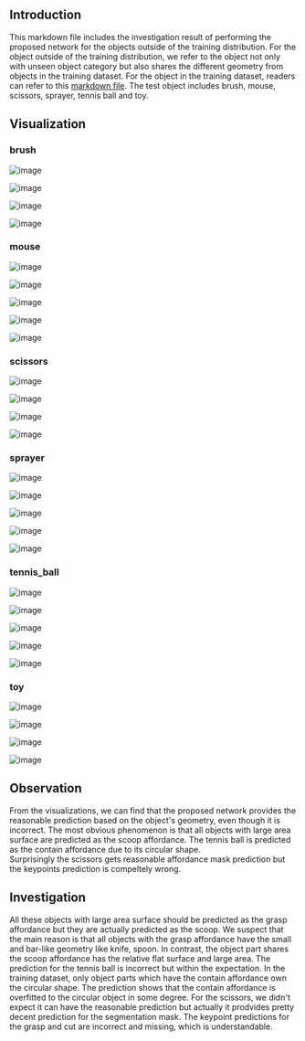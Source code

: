 ## Introduction
This markdown file includes the investigation result of performing the proposed network for the objects outside of the training distribution. For the object outside of the training distribution, we refer to the object not only with unseen object category but also shares the different geometry from objects in the training dataset. For the object in the training dataset, readers can refer to this [markdown file](https://github.com/ivalab/AffKpNet/blob/master/readme/dataset_visualization.md). The test object includes brush, mouse, scissors, sprayer, tennis ball and toy.

## Visualization

### brush

![image](../img/out_of_distribution/brush/brush.png)

![image](../img/out_of_distribution/brush/brush_mask.png)

![image](../img/out_of_distribution/brush/brush_0_kp.png)

![image](../img/out_of_distribution/brush/brush_2_kp.png)

### mouse

![image](../img/out_of_distribution/mouse/mouse.png)

![image](../img/out_of_distribution/mouse/mouse_mask.png)

![image](../img/out_of_distribution/mouse/mouse_0_kp.png)

![image](../img/out_of_distribution/mouse/mouse_1_kp.png)

![image](../img/out_of_distribution/mouse/mouse_2_kp.png)


### scissors

![image](../img/out_of_distribution/scissors/scissors.png)

![image](../img/out_of_distribution/scissors/scissors_mask.png)

![image](../img/out_of_distribution/scissors/scissors_0_kp.png)

![image](../img/out_of_distribution/scissors/scissors_4_kp.png)

### sprayer

![image](../img/out_of_distribution/sprayer/sparyer.png)

![image](../img/out_of_distribution/sprayer/sparyer_mask.png)

![image](../img/out_of_distribution/sprayer/sparyer_0_kp.png)

![image](../img/out_of_distribution/sprayer/sparyer_2_kp.png)

![image](../img/out_of_distribution/sprayer/sparyer_4_kp.png)

### tennis_ball

![image](../img/out_of_distribution/tennis_ball/tennis_ball.png)

![image](../img/out_of_distribution/tennis_ball/tennis_ball_mask.png)

![image](../img/out_of_distribution/tennis_ball/tennis_ball_0_kp.png)

![image](../img/out_of_distribution/tennis_ball/tennis_ball_2_kp.png)

![image](../img/out_of_distribution/tennis_ball/tennis_ball_3_kp.png)

### toy

![image](../img/out_of_distribution/toy/toy.png)

![image](../img/out_of_distribution/toy/toy_mask.png)

![image](../img/out_of_distribution/toy/toy_0_kp.png)

![image](../img/out_of_distribution/toy/toy_2_kp.png)

## Observation
From the visualizations, we can find that the proposed network provides the reasonable prediction based on the object's geometry, even though it is incorrect. The most obvious phenomenon is that all objects with large area surface are predicted as the scoop affordance. The tennis ball is predicted as the contain affordance due to its circular shape.  
Surprisingly the scissors gets reasonable affordance mask prediction but the keypoints prediction is compeltely wrong. 

## Investigation
All these objects with large area surface should be predicted as the grasp affordance but they are actually predicted as the scoop. We suspect that the main reason is that all objects with the grasp affordance have the small and bar-like geometry like knife, spoon. In contrast, the object part shares the scoop affordance has the relative flat surface and large area. The prediction for the tennis ball is incorrect but within the expectation. In the training dataset, only object parts which have the contain affordance own the circular shape. The prediction shows that the contain affordance is overfitted to the circular object in some degree. For the scissors, we didn't expect it can have the reasonable prediction but actually it prodvides pretty decent prediction for the segmentation mask. The keypoint predictions for the grasp and cut are incorrect and missing, which is understandable.
